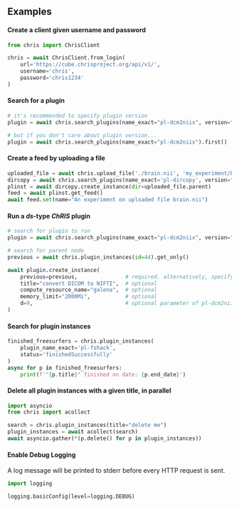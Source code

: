 ## Examples

#### Create a client given username and password

```python
from chris import ChrisClient

chris = await ChrisClient.from_login(
    url='https://cube.chrisproject.org/api/v1/',
    username='chris',
    password='chris1234'
)
```

#### Search for a plugin

```python
# it's recommended to specify plugin version
plugin = await chris.search_plugins(name_exact="pl-dcm2niix", version="0.1.0").get_only()

# but if you don't care about plugin version...
plugin = await chris.search_plugins(name_exact="pl-dcm2niix").first()
```

#### Create a feed by uploading a file

```python
uploaded_file = await chris.upload_file('./brain.nii', 'my_experiment/brain.nii')
dircopy = await chris.search_plugins(name_exact='pl-dircopy', version="2.1.1").get_only()
plinst = await dircopy.create_instance(dir=uploaded_file.parent)
feed = await plinst.get_feed()
await feed.set(name="An experiment on uploaded file brain.nii")
```

#### Run a *ds*-type *ChRIS* plugin

```python
# search for plugin to run
plugin = await chris.search_plugins(name_exact="pl-dcm2niix", version="0.1.0").get_only()

# search for parent node 
previous = await chris.plugin_instances(id=44).get_only()

await plugin.create_instance(
    previous=previous,               # required. alternatively, specify previous_id
    title="convert DICOM to NIFTI",  # optional
    compute_resource_name="galena",  # optional
    memory_limit="2000Mi",           # optional
    d=9,                             # optional parameter of pl-dcm2niix
)
```

#### Search for plugin instances

```python
finished_freesurfers = chris.plugin_instances(
    plugin_name_exact='pl-fshack',
    status='finishedSuccessfully'
)
async for p in finished_freesurfers:
    print(f'"{p.title}" finished on date: {p.end_date}')
```

#### Delete all plugin instances with a given title, in parallel

```python
import asyncio
from chris import acollect

search = chris.plugin_instances(title="delete me")
plugin_instances = await acollect(search)
await asyncio.gather(*(p.delete() for p in plugin_instances))
```

#### Enable Debug Logging

A log message will be printed to stderr before every HTTP request is sent.

```python
import logging

logging.basicConfig(level=logging.DEBUG)
```
